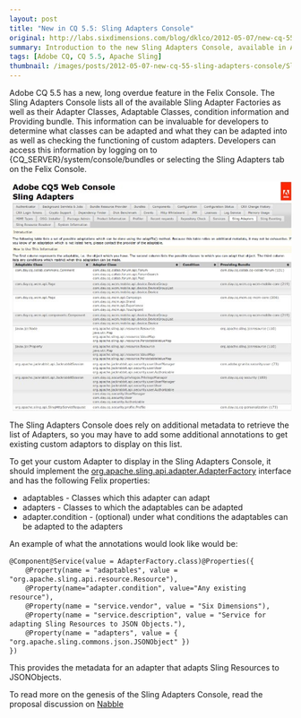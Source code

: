 ```yaml
---
layout: post
title: "New in CQ 5.5: Sling Adapters Console"
original: http://labs.sixdimensions.com/blog/dklco/2012-05-07/new-cq-55-sling-adapters-console
summary: Introduction to the new Sling Adapters Console, available in Adobe CQ5.
tags: [Adobe CQ, CQ 5.5, Apache Sling]
thumbnail: /images/posts/2012-05-07-new-cq-55-sling-adapters-console/SlingAdaptersConsole.jpg
---
```


Adobe CQ 5.5 has a new, long overdue feature in the Felix Console.  The Sling Adapters Console lists all of the available Sling Adapter Factories as well as their Adapter Classes, Adaptable Classes, condition information and Providing bundle.  This information can be invaluable for developers to determine what classes can be adapted and what they can be adapted into as well as checking the functioning of custom adapters.  Developers can access this information by logging on to {CQ_SERVER}/system/console/bundles or selecting the Sling Adapters tab on the Felix Console.

<img alt="Sling Adapter Console" src="/images/posts/2012-05-07-new-cq-55-sling-adapters-console/SlingAdaptersConsole.jpg" class="img-responsive" />
 
The Sling Adapters Console does rely on additional metadata to retrieve the list of Adapters, so you may have to add some additional annotations to get existing custom adaptors to display on this list.

 To get your custom Adapter to display in the Sling Adapters Console, it should implement the [org.apache.sling.api.adapter.AdapterFactory](http://sling.apache.org/apidocs/sling6/org/apache/sling/api/adapter/AdapterFactory.html) interface and has the following Felix properties:

*   adaptables - Classes which this adapter can adapt
*   adapters - Classes to which the adaptables can be adapted
*   adapter.condition - (optional) under what conditions the adaptables can be adapted to the adapters

An example of what the annotations would look like would be:

    @Component@Service(value = AdapterFactory.class)@Properties({
        @Property(name = "adaptables", value = "org.apache.sling.api.resource.Resource"),
        @Property(name="adapter.condition", value="Any existing resource"),
        @Property(name = "service.vendor", value = "Six Dimensions"),
        @Property(name = "service.description", value = "Service for adapting Sling Resources to JSON Objects."),
        @Property(name = "adapters", value = { "org.apache.sling.commons.json.JSONObject" })
    })

This provides the metadata for an adapter that adapts Sling Resources to JSONObjects.

To read more on the genesis of the Sling Adapters Console, read the proposal discussion on [Nabble](http://apache-sling.73963.n3.nabble.com/PROPOSAL-add-Adapter-Metadata-services-td3501542.html)